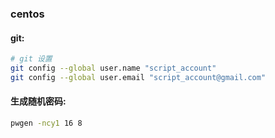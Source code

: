 ### centos 

#### git:

```bash
# git 设置
git config --global user.name "script_account"
git config --global user.email "script_account@gmail.com"
```

#### 生成随机密码:
```bash
pwgen -ncy1 16 8
```